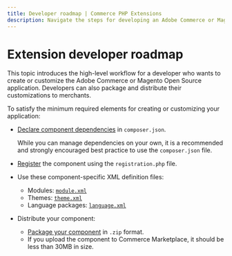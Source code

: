```yaml
---
title: Developer roadmap | Commerce PHP Extensions
description: Navigate the steps for developing an Adobe Commerce or Magento Open Source extension.
---
```


# Extension developer roadmap

This topic introduces the high-level workflow for a developer who wants to create or customize the Adobe Commerce or Magento Open Source application. Developers can also package and distribute their customizations to merchants.

To satisfy the minimum required elements for creating or customizing your application:

*  [Declare component dependencies](build/composer-integration.md) in `composer.json`.

   While you can manage dependencies on your own, it is a recommended and strongly encouraged best practice to use the `composer.json` file.

*  [Register](build/component-registration.md) the component using the `registration.php` file.
*  Use these component-specific XML definition files:
   *  Modules: [`module.xml`](build/component-name.md)
   *  Themes: [`theme.xml`](https://devdocs.magento.com/guides/v2.4/frontend-dev-guide/themes/theme-create.html#fedg_create_theme_how-to_declare)
   *  Language packages: [`language.xml`](https://devdocs.magento.com/guides/v2.4/config-guide/cli/config-cli-subcommands-i18n.html#config-cli-subcommands-xlate-pack-meta-xml)

*  Distribute your component:
   *  [Package your component](package/component.md) in `.zip` format.
   *  If you upload the component to Commerce Marketplace, it should be less than 30MB in size.
